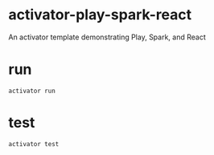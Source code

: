 # activator-play-spark-react
An activator template demonstrating Play, Spark, and React

# run
```
activator run
```

# test

```
activator test
```
